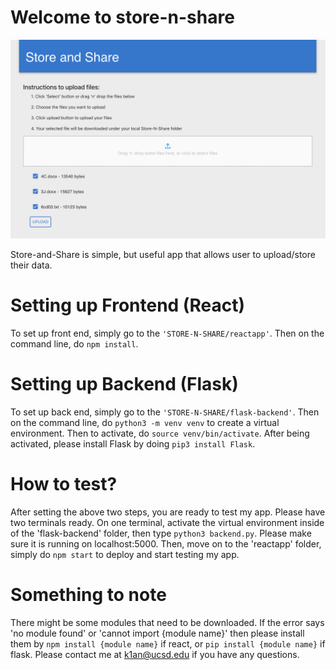 # Welcome to store-n-share
![image](/image%20(1).png) <br>

Store-and-Share is simple, but useful app that allows user to upload/store their data. 

# Setting up Frontend (React)
To set up front end, simply go to the ```'STORE-N-SHARE/reactapp'```. Then on the command line, do ```npm install```.


# Setting up Backend (Flask)
To set up back end, simply go to the ```'STORE-N-SHARE/flask-backend'```. Then on the command line, do ```python3 -m venv venv``` to create a virtual environment. Then to activate, do ```source venv/bin/activate```. After being activated, please install Flask by doing ```pip3 install Flask```.


# How to test?
After setting the above two steps, you are ready to test my app. Please have two terminals ready. On one terminal, activate the virtual environment inside of the 'flask-backend' folder, then type ```python3 backend.py```. Please make sure it is running on localhost:5000. 
Then, move on to the 'reactapp' folder, simply do ```npm start``` to deploy and start testing my app.

# Something to note
There might be some modules that need to be downloaded. If the error says 'no module found' or 'cannot import {module name}' then please install them by ```npm install {module name}``` if react, or ```pip install {module name}``` if flask. 
Please contact me at k1an@ucsd.edu if you have any questions. 
